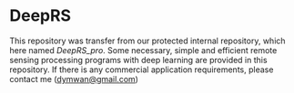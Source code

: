 # DeepRS
This repository was transfer from our protected internal repository, which here named *DeepRS_pro*. Some necessary, simple and efficient remote sensing processing programs with deep learning are provided in this repository. If there is any commercial application requirements, please contact me (dymwan@gmail.com)
